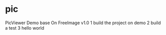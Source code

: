 # pic
PicViewer Demo base On FreeImage
v1.0 
1 build the project on demo
2 build a test
3 hello world